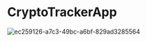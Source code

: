 # CryptoTrackerApp

![ec259126-a7c3-49bc-a6bf-829ad3285564](https://github.com/itischan/CryptoTrackerApp/assets/136856772/98b4216b-1c1d-4382-b434-0f033ce3562b)
